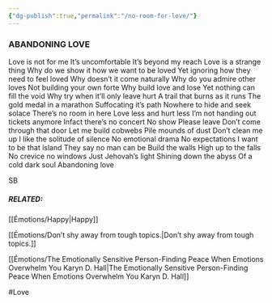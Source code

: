 ```yaml
---
{"dg-publish":true,"permalink":"/no-room-for-love/"}
---
```


### ABANDONING LOVE

Love is not for me
It’s uncomfortable 
It’s beyond my reach
Love is a strange thing 
Why do we show it 
how we want to be loved
Yet ignoring how they need to feel loved
Why doesn’t it come naturally 
Why do you admire other loves
Not building your own forte
Why build love and lose
Yet nothing can fill the void 
Why try when it’ll only leave hurt
A trail that burns as it runs
The gold medal in a marathon 
Suffocating it’s path
Nowhere to hide and seek solace 
There’s no room in here
Love less and hurt less
I’m not handing out tickets anymore 
Infact there’s no concert 
No show 
Please leave 
Don’t come through that door 
Let me build cobwebs 
Pile mounds of dust
Don’t clean me up
I like the solitude of silence 
No emotional drama 
No expectations 
I want to be that island 
They say no man can be 
Build the walls 
High up to the falls
No crevice no windows 
Just Jehovah’s light 
Shining down the abyss 
Of a cold dark soul 
Abandoning love 

SB


##### RELATED:

[[Émotions/Happy\|Happy]]

[[Émotions/Don’t shy away from tough topics.\|Don’t shy away from tough topics.]]

[[Émotions/The Emotionally Sensitive Person-Finding Peace When Emotions Overwhelm You Karyn D. Hall\|The Emotionally Sensitive Person-Finding Peace When Emotions Overwhelm You Karyn D. Hall]]


#Love 
